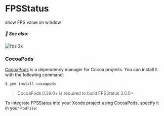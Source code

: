 # FPSStatus
show FPS value on window

##### :eyes: See also:
![fps 2x](https://cloud.githubusercontent.com/assets/8440220/17470727/2bcc7ab8-5d71-11e6-999e-e68875652c6f.png)
### CocoaPods

[CocoaPods](http://cocoapods.org) is a dependency manager for Cocoa projects. You can install it with the following command:

```bash
$ gem install cocoapods
```

> CocoaPods 0.39.0+ is required to build FPSStatus 3.0.0+.

To integrate FPSStatus into your Xcode project using CocoaPods, specify it in your `Podfile`:


